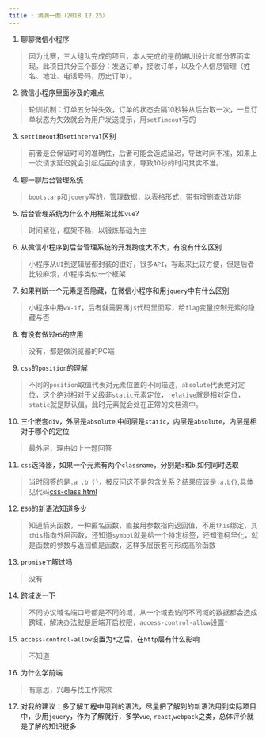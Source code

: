 ```yaml
---
title : 滴滴一面（2018.12.25）
---
```

1. 聊聊微信小程序
> 因为比赛，三人组队完成的项目，本人完成的是前端UI设计和部分界面实现。此项目共分三个部分：发送订单，接收订单，以及个人信息管理（姓名、地址、电话号码，历史订单）。
2. 微信小程序里面涉及的难点
> 轮训机制：订单五分钟失效，订单的状态会隔10秒钟从后台取一次，一旦订单状态为失效就会为用户发送提示，用`setTimeout`写的
3. `settimeout`和`setinterval`区别
> 前者是会保证时间的准确性，后者可能会造成延迟，导致时间不准，如果上一次请求延迟就会引起后面的请求，导致10秒的时间其实不准。
4. 聊一聊后台管理系统
> `bootstarp`和`jquery`写的，管理数据，以表格形式，带有增删查改功能
5. 后台管理系统为什么不用框架比如`vue`?
> 时间紧张，框架不熟，以锻炼基础为主
6. 从微信小程序到后台管理系统的开发跨度大不大，有没有什么区别
> 小程序从`UI`到逻辑层都封装的很好，很多`API`，写起来比较方便，但是后者比较麻烦，小程序类似一个框架
7. 如果判断一个元素是否隐藏，在微信小程序和用`jquery`中有什么区别
> 小程序中用`wx-if`，后者就需要再`js`代码里面写，给`flag`变量控制元素的隐藏与否
8. 有没有做过`H5`的应用
> 没有，都是做浏览器的PC端
9. `css`的`position`的理解
> 不同的`position`取值代表对元素位置的不同描述，`absolute`代表绝对定位，这个绝对相对于父级非`static`元素定位，`relative`就是相对定位，`static`就是默认值，此时元素就会处在正常的文档流中。
10. 三个嵌套`div`，外层是`absolute`,中间层是`static`，内层是`absolute`，内层是相对于哪个的定位
> 最外层，理由如上一题回答
11. `css`选择器，如果一个元素有两个`classname`，分别是`a`和`b`,如何同时选取
> 当时回答的是`.a .b {}`，被反问这不是包含关系？结果应该是`.a.b{}`,具体见代码[css-class.html](https://github.com/QM36/JS-test/blob/master/css-class.html)
12. `ES6`的新语法知道多少
> 知道箭头函数，一种匿名函数，直接用参数指向返回值，不用`this`绑定，其`this`指向外层函数，还知道`symbol`就是给一个特定标签，还知道柯里化，就是函数的参数与返回值是函数，这样多层嵌套可形成高阶函数
13. `promise了`解过吗
> 没有
14. 跨域说一下
> 不同协议域名端口号都是不同的域，从一个域去访问不同域的数据都会造成跨域，解决办法就是后端开启权限，`access-control-allow`设置`*`
15. `access-control-allow`设置为`*`之后，在`http`层有什么影响
> 不知道
16. 为什么学前端
> 有意思，兴趣与找工作需求
17. 对我的建议：多了解工程中用到的语法，尽量把了解到的新语法用到实际项目中，少用`jquery`，作为了解就行，多学`vue`, `react`,`webpack`之类，总体评价就是了解的知识挺多